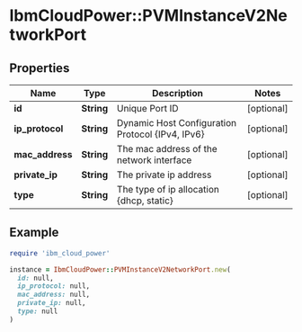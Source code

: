 # IbmCloudPower::PVMInstanceV2NetworkPort

## Properties

| Name | Type | Description | Notes |
| ---- | ---- | ----------- | ----- |
| **id** | **String** | Unique Port ID | [optional] |
| **ip_protocol** | **String** | Dynamic Host Configuration Protocol {IPv4, IPv6} | [optional] |
| **mac_address** | **String** | The mac address of the network interface | [optional] |
| **private_ip** | **String** | The private ip address | [optional] |
| **type** | **String** | The type of ip allocation {dhcp, static} | [optional] |

## Example

```ruby
require 'ibm_cloud_power'

instance = IbmCloudPower::PVMInstanceV2NetworkPort.new(
  id: null,
  ip_protocol: null,
  mac_address: null,
  private_ip: null,
  type: null
)
```

